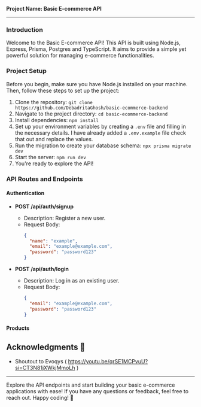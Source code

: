 **Project Name: Basic E-commerce API**

---

### Introduction

Welcome to the Basic E-commerce API! This API is built using Node.js, Express, Prisma, Postgres and TypeScript. It aims to provide a simple yet powerful solution for managing e-commerce functionalities.

### Project Setup

Before you begin, make sure you have Node.js installed on your machine. Then, follow these steps to set up the project:

1. Clone the repository: `git clone https://github.com/DebadritaGhosh/basic-ecommerce-backend`
2. Navigate to the project directory: `cd basic-ecommerce-backend`
3. Install dependencies: `npm install`
4. Set up your environment variables by creating a `.env` file and filling in the necessary details. I have already added a `.env.example` file check that out and replace the values.
5. Run the migration to create your database schema: `npx prisma migrate dev`
6. Start the server: `npm run dev`
7. You're ready to explore the API!

### API Routes and Endpoints

#### Authentication

- **POST /api/auth/signup**
  - Description: Register a new user.
  - Request Body:
    ```json
    {
      "name": "example",
      "email": "example@example.com",
      "password": "password123"
    }
    ```

- **POST /api/auth/login**
  - Description: Log in as an existing user.
  - Request Body:
    ```json
    {
      "email": "example@example.com",
      "password": "password123"
    }
    ```

#### Products



## Acknowledgments 🙏

- Shoutout to Evoqys ( https://youtu.be/qrSE1MCPvuU?si=CT3N81jXWkjMmoLh )


---

Explore the API endpoints and start building your basic e-commerce applications with ease! If you have any questions or feedback, feel free to reach out. Happy coding! 🚀